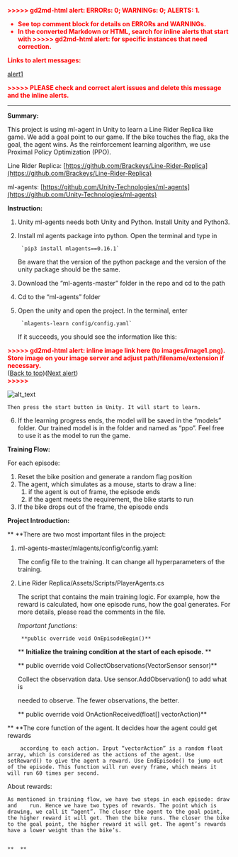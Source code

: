 <p style="color: red; font-weight: bold">>>>>>  gd2md-html alert:  ERRORs: 0; WARNINGs: 0; ALERTS: 1.</p>
<ul style="color: red; font-weight: bold"><li>See top comment block for details on ERRORs and WARNINGs. <li>In the converted Markdown or HTML, search for inline alerts that start with >>>>>  gd2md-html alert:  for specific instances that need correction.</ul>

<p style="color: red; font-weight: bold">Links to alert messages:</p><a href="#gdcalert1">alert1</a>

<p style="color: red; font-weight: bold">>>>>> PLEASE check and correct alert issues and delete this message and the inline alerts.<hr></p>


**Summary:**

This project is using ml-agent in Unity to learn a Line Rider Replica like game. We add a goal point to our game. If the bike touches the flag, aka the goal, the agent wins. As the reinforcement learning algorithm, we use Proximal Policy Optimization (PPO).

Line Rider Replica: [https://github.com/Brackeys/Line-Rider-Replica](https://github.com/Brackeys/Line-Rider-Replica)

ml-agents: [https://github.com/Unity-Technologies/ml-agents](https://github.com/Unity-Technologies/ml-agents)

**Instruction:**



1. Unity ml-agents needs both Unity and Python. Install Unity and Python3.
2. Install ml agents package into python. Open the terminal and type in 

    	`pip3 install mlagents==0.16.1`


    Be aware that the version of the python package and the version of the unity package should be the same. 

3. Download the “ml-agents-master” folder in the repo and cd to the path
4. Cd to the “ml-agents” folder
5. Open the unity and open the project. In the terminal, enter

    	`mlagents-learn config/config.yaml`


    If it succeeds, you should see the information like this:


    

<p id="gdcalert1" ><span style="color: red; font-weight: bold">>>>>>  gd2md-html alert: inline image link here (to images/image1.png). Store image on your image server and adjust path/filename/extension if necessary. </span><br>(<a href="#">Back to top</a>)(<a href="#gdcalert2">Next alert</a>)<br><span style="color: red; font-weight: bold">>>>>> </span></p>


![alt_text](images/image1.png "image_tooltip")



    Then press the start button in Unity. It will start to learn.

6. If the learning progress ends, the model will be saved in the “models” folder. Our trained model is in the folder and named as “ppo”. Feel free to use it as the model to run the game.

**Training Flow:**

For each episode:



1. Reset the bike position and generate a random flag position
2. The agent, which simulates as a mouse, starts to draw a line:
    1. if the agent is out of frame, the episode ends
    2. if the agent meets the requirement, the bike starts to run
3. If the bike drops out of the frame, the episode ends

**Project Introduction:**

**	**There are two most important files in the project:



1. ml-agents-master/mlagents/config/config.yaml:

    The config file to the training. It can change all hyperparameters of the training.

2. Line Rider Replica/Assets/Scripts/PlayerAgents.cs

    The script that contains the main training logic. For example, how the reward is calculated, how one episode runs, how the goal generates. For more details, please read the comments in the file.


    _Important functions:_


    	**public override void OnEpisodeBegin()**


    **	**Initialize the training condition at the start of each episode.**	**


    **	public override void CollectObservations(VectorSensor sensor)**


    Collect the observation data. Use sensor.AddObservation() to add what is       


    needed to observe. The fewer observations, the better.


    **	public override void OnActionReceived(float[] vectorAction)**


**		**The core function of the agent. It decides how the agent could get rewards 


        according to each action. Input “vectorAction” is a random float array, which is considered as the actions of the agent. Use setReward() to give the agent a reward. Use EndEpisode() to jump out of the episode. This function will run every frame, which means it will run 60 times per second.

	

About rewards:


    As mentioned in training flow, we have two steps in each episode: draw and    run. Hence we have two types of rewards. The point which is drawing, we call it “agent”. The closer the agent to the goal point, the higher reward it will get. Then the bike runs. The closer the bike to the goal point, the higher reward it will get. The agent’s rewards have a lower weight than the bike’s.


    **	**
